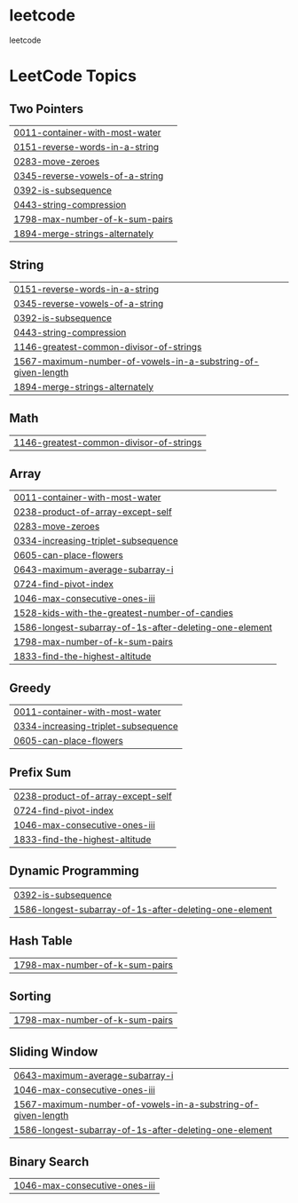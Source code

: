 # leetcode
leetcode

<!---LeetCode Topics Start-->
# LeetCode Topics
## Two Pointers
|  |
| ------- |
| [0011-container-with-most-water](https://github.com/surihwang/leetcode/tree/master/0011-container-with-most-water) |
| [0151-reverse-words-in-a-string](https://github.com/surihwang/leetcode/tree/master/0151-reverse-words-in-a-string) |
| [0283-move-zeroes](https://github.com/surihwang/leetcode/tree/master/0283-move-zeroes) |
| [0345-reverse-vowels-of-a-string](https://github.com/surihwang/leetcode/tree/master/0345-reverse-vowels-of-a-string) |
| [0392-is-subsequence](https://github.com/surihwang/leetcode/tree/master/0392-is-subsequence) |
| [0443-string-compression](https://github.com/surihwang/leetcode/tree/master/0443-string-compression) |
| [1798-max-number-of-k-sum-pairs](https://github.com/surihwang/leetcode/tree/master/1798-max-number-of-k-sum-pairs) |
| [1894-merge-strings-alternately](https://github.com/surihwang/leetcode/tree/master/1894-merge-strings-alternately) |
## String
|  |
| ------- |
| [0151-reverse-words-in-a-string](https://github.com/surihwang/leetcode/tree/master/0151-reverse-words-in-a-string) |
| [0345-reverse-vowels-of-a-string](https://github.com/surihwang/leetcode/tree/master/0345-reverse-vowels-of-a-string) |
| [0392-is-subsequence](https://github.com/surihwang/leetcode/tree/master/0392-is-subsequence) |
| [0443-string-compression](https://github.com/surihwang/leetcode/tree/master/0443-string-compression) |
| [1146-greatest-common-divisor-of-strings](https://github.com/surihwang/leetcode/tree/master/1146-greatest-common-divisor-of-strings) |
| [1567-maximum-number-of-vowels-in-a-substring-of-given-length](https://github.com/surihwang/leetcode/tree/master/1567-maximum-number-of-vowels-in-a-substring-of-given-length) |
| [1894-merge-strings-alternately](https://github.com/surihwang/leetcode/tree/master/1894-merge-strings-alternately) |
## Math
|  |
| ------- |
| [1146-greatest-common-divisor-of-strings](https://github.com/surihwang/leetcode/tree/master/1146-greatest-common-divisor-of-strings) |
## Array
|  |
| ------- |
| [0011-container-with-most-water](https://github.com/surihwang/leetcode/tree/master/0011-container-with-most-water) |
| [0238-product-of-array-except-self](https://github.com/surihwang/leetcode/tree/master/0238-product-of-array-except-self) |
| [0283-move-zeroes](https://github.com/surihwang/leetcode/tree/master/0283-move-zeroes) |
| [0334-increasing-triplet-subsequence](https://github.com/surihwang/leetcode/tree/master/0334-increasing-triplet-subsequence) |
| [0605-can-place-flowers](https://github.com/surihwang/leetcode/tree/master/0605-can-place-flowers) |
| [0643-maximum-average-subarray-i](https://github.com/surihwang/leetcode/tree/master/0643-maximum-average-subarray-i) |
| [0724-find-pivot-index](https://github.com/surihwang/leetcode/tree/master/0724-find-pivot-index) |
| [1046-max-consecutive-ones-iii](https://github.com/surihwang/leetcode/tree/master/1046-max-consecutive-ones-iii) |
| [1528-kids-with-the-greatest-number-of-candies](https://github.com/surihwang/leetcode/tree/master/1528-kids-with-the-greatest-number-of-candies) |
| [1586-longest-subarray-of-1s-after-deleting-one-element](https://github.com/surihwang/leetcode/tree/master/1586-longest-subarray-of-1s-after-deleting-one-element) |
| [1798-max-number-of-k-sum-pairs](https://github.com/surihwang/leetcode/tree/master/1798-max-number-of-k-sum-pairs) |
| [1833-find-the-highest-altitude](https://github.com/surihwang/leetcode/tree/master/1833-find-the-highest-altitude) |
## Greedy
|  |
| ------- |
| [0011-container-with-most-water](https://github.com/surihwang/leetcode/tree/master/0011-container-with-most-water) |
| [0334-increasing-triplet-subsequence](https://github.com/surihwang/leetcode/tree/master/0334-increasing-triplet-subsequence) |
| [0605-can-place-flowers](https://github.com/surihwang/leetcode/tree/master/0605-can-place-flowers) |
## Prefix Sum
|  |
| ------- |
| [0238-product-of-array-except-self](https://github.com/surihwang/leetcode/tree/master/0238-product-of-array-except-self) |
| [0724-find-pivot-index](https://github.com/surihwang/leetcode/tree/master/0724-find-pivot-index) |
| [1046-max-consecutive-ones-iii](https://github.com/surihwang/leetcode/tree/master/1046-max-consecutive-ones-iii) |
| [1833-find-the-highest-altitude](https://github.com/surihwang/leetcode/tree/master/1833-find-the-highest-altitude) |
## Dynamic Programming
|  |
| ------- |
| [0392-is-subsequence](https://github.com/surihwang/leetcode/tree/master/0392-is-subsequence) |
| [1586-longest-subarray-of-1s-after-deleting-one-element](https://github.com/surihwang/leetcode/tree/master/1586-longest-subarray-of-1s-after-deleting-one-element) |
## Hash Table
|  |
| ------- |
| [1798-max-number-of-k-sum-pairs](https://github.com/surihwang/leetcode/tree/master/1798-max-number-of-k-sum-pairs) |
## Sorting
|  |
| ------- |
| [1798-max-number-of-k-sum-pairs](https://github.com/surihwang/leetcode/tree/master/1798-max-number-of-k-sum-pairs) |
## Sliding Window
|  |
| ------- |
| [0643-maximum-average-subarray-i](https://github.com/surihwang/leetcode/tree/master/0643-maximum-average-subarray-i) |
| [1046-max-consecutive-ones-iii](https://github.com/surihwang/leetcode/tree/master/1046-max-consecutive-ones-iii) |
| [1567-maximum-number-of-vowels-in-a-substring-of-given-length](https://github.com/surihwang/leetcode/tree/master/1567-maximum-number-of-vowels-in-a-substring-of-given-length) |
| [1586-longest-subarray-of-1s-after-deleting-one-element](https://github.com/surihwang/leetcode/tree/master/1586-longest-subarray-of-1s-after-deleting-one-element) |
## Binary Search
|  |
| ------- |
| [1046-max-consecutive-ones-iii](https://github.com/surihwang/leetcode/tree/master/1046-max-consecutive-ones-iii) |
<!---LeetCode Topics End-->